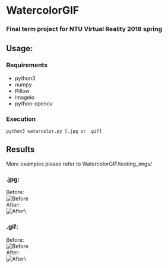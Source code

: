 # WatercolorGIF
### Final term project for NTU Virtual Reality 2018 spring

## Usage:
### Requirements
* python3
* numpy
* Pillow
* imageio
* python-opencv

### Execution
```
python3 watercolor.py [.jpg or .gif]
```

## Results
More examples please refer to WatercolorGIF/testing_imgs/

### .jpg:
Before:\
![Before](https://raw.githubusercontent.com/shihehe73/WatercolorGIF/master/testing_imgs/j2.jpg)\
After:\
![After](https://raw.githubusercontent.com/shihehe73/WatercolorGIF/master/testing_imgs/j2_result.jpg)\

### .gif:
Before: \
![Before](https://raw.githubusercontent.com/shihehe73/WatercolorGIF/master/testing_imgs/g2.gif)\
After:\
![After](https://raw.githubusercontent.com/shihehe73/WatercolorGIF/master/testing_imgs/g2_result.gif)\
